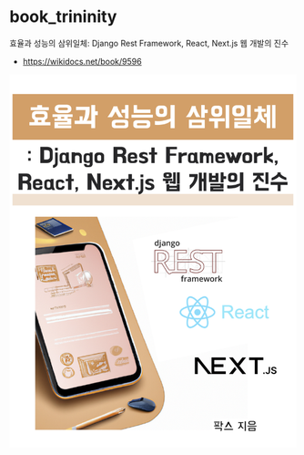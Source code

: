 # book_trininity
효율과 성능의 삼위일체: Django Rest Framework, React, Next.js 웹 개발의 진수

- https://wikidocs.net/book/9596



![책 표지](https://github.com/Eirene-dev/tradingview_pinescript_examples/blob/main/img/book_cover4.png?raw=true)
